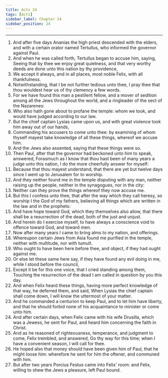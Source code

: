 ```yaml
---
title: Acts 24
tags: [Acts]
sidebar_label: Chapter 24
sidebar_position: 24
---
```


---
1. And after five days Ananias the high priest descended with the elders, and with a certain orator named Tertullus, who informed the governor against Paul.
2. And when he was called forth, Tertullus began to accuse him, saying, Seeing that by thee we enjoy great quietness, and that very worthy deeds are done unto this nation by thy providence,
3. We accept it always, and in all places, most noble Felix, with all thankfulness.
4. Notwithstanding, that I be not further tedious unto thee, I pray thee that thou wouldest hear us of thy clemency a few words.
5. For we have found this man a pestilent fellow, and a mover of sedition among all the Jews throughout the world, and a ringleader of the sect of the Nazarenes:
6. Who also hath gone about to profane the temple: whom we took, and would have judged according to our law.
7. But the chief captain Lysias came upon us, and with great violence took him away out of our hands,
8. Commanding his accusers to come unto thee: by examining of whom thyself mayest take knowledge of all these things, whereof we accuse him.
9. And the Jews also assented, saying that these things were so.
10. Then Paul, after that the governor had beckoned unto him to speak, answered, Forasmuch as I know that thou hast been of many years a judge unto this nation, I do the more cheerfully answer for myself:
11. Because that thou mayest understand, that there are yet but twelve days since I went up to Jerusalem for to worship.
12. And they neither found me in the temple disputing with any man, neither raising up the people, neither in the synagogues, nor in the city:
13. Neither can they prove the things whereof they now accuse me.
14. But this I confess unto thee, that after the way which they call heresy, so worship I the God of my fathers, believing all things which are written in the law and in the prophets:
15. And have hope toward God, which they themselves also allow, that there shall be a resurrection of the dead, both of the just and unjust.
16. And herein do I exercise myself, to have always a conscience void to offence toward God, and toward men.
17. Now after many years I came to bring alms to my nation, and offerings.
18. Whereupon certain Jews from Asia found me purified in the temple, neither with multitude, nor with tumult.
19. Who ought to have been here before thee, and object, if they had ought against me.
20. Or else let these same here say, if they have found any evil doing in me, while I stood before the council,
21. Except it be for this one voice, that I cried standing among them, Touching the resurrection of the dead I am called in question by you this day.
22. And when Felix heard these things, having more perfect knowledge of that way, he deferred them, and said, When Lysias the chief captain shall come down, I will know the uttermost of your matter.
23. And he commanded a centurion to keep Paul, and to let him have liberty, and that he should forbid none of his acquaintance to minister or come unto him.
24. And after certain days, when Felix came with his wife Drusilla, which was a Jewess, he sent for Paul, and heard him concerning the faith in Christ.
25. And as he reasoned of righteousness, temperance, and judgment to come, Felix trembled, and answered, Go thy way for this time; when I have a convenient season, I will call for thee.
26. He hoped also that money should have been given him of Paul, that he might loose him: wherefore he sent for him the oftener, and communed with him.
27. But after two years Porcius Festus came into Felix' room: and Felix, willing to shew the Jews a pleasure, left Paul bound.